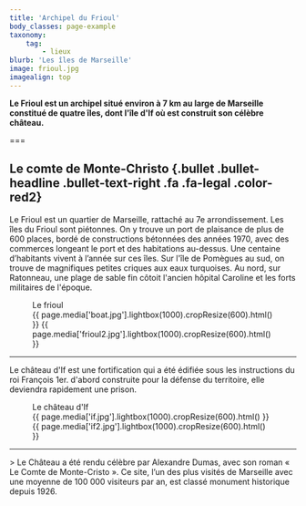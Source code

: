 ```yaml
---
title: 'Archipel du Frioul'
body_classes: page-example
taxonomy:
    tag:
        - lieux
blurb: 'Les îles de Marseille'
image: frioul.jpg
imagealign: top
---
```


**Le Frioul  est un archipel situé environ à 7 km au large de Marseille constitué de quatre îles, dont l'île d'If où est construit son célèbre château.**  

===

## Le comte de Monte-Christo {.bullet .bullet-headline .bullet-text-right .fa .fa-legal .color-red2}

Le Frioul est un quartier de Marseille, rattaché au 7e arrondissement. Les îles du Frioul sont piétonnes. On y trouve un port de plaisance de plus de 600 places, bordé de constructions bétonnées des années 1970, avec des commerces longeant le port et des habitations au-dessus. Une centaine d’habitants vivent à l’année sur ces îles. Sur l'île de Pomègues au sud, on trouve de magnifiques petites criques aux eaux turquoises. Au nord, sur Ratonneau, une plage de sable fin côtoit l'ancien hôpital Caroline et les forts militaires de l'époque.

<figure class="image-row row-with-title row-20-40-40">
<figcaption class="bgcolor-red2">Le frioul</figcaption>
{{ page.media['boat.jpg'].lightbox(1000).cropResize(600).html() }}
{{ page.media['frioul2.jpg'].lightbox(1000).cropResize(600).html() }}
</figure>


<hr class="bullet fa fa-flag bullet-text-right color-green1">
Le château d'If est une fortification qui a été édifiée sous les instructions du roi François 1er. d'abord construite pour la défense du territoire, elle deviendra rapidement une prison.

<figure class="image-row row-with-title row-25-25-50">
<figcaption class="bgcolor-green1">Le château d'If</figcaption>
{{ page.media['if.jpg'].lightbox(1000).cropResize(600).html() }}
{{ page.media['if2.jpg'].lightbox(1000).cropResize(600).html() }}
</figure>


<hr class="bullet bullet-only-text fa fa-book color-blue2">
> Le Château a été rendu célèbre par Alexandre Dumas, avec son roman « Le Comte de Monte-Cristo ». Ce site, l’un des plus visités de Marseille avec une moyenne de 100 000 visiteurs par an,  est classé monument historique depuis 1926.